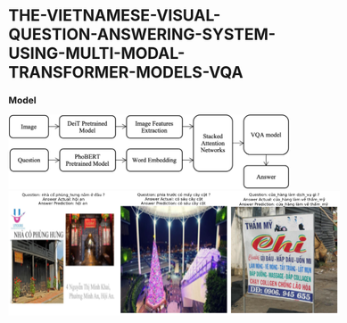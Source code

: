 # THE-VIETNAMESE-VISUAL-QUESTION-ANSWERING-SYSTEM-USING-MULTI-MODAL-TRANSFORMER-MODELS-VQA

### Model
<img src="VQA img/Model.png">

<div style="display: flex; justify-content: space-around;">
  <img src="VQA img/result1.png" alt="Image 1">
  <img src="VQA img/result2.png" alt="Image 2">
  <img src="VQA img/result3.png" alt="Image 3">
</div>
